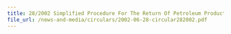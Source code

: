 ```yaml
---
title: 28/2002 Simplified Procedure For The Return Of Petroleum Products To The Licensed Premises
file_url: /news-and-media/circulars/2002-06-28-circular282002.pdf
---
```

